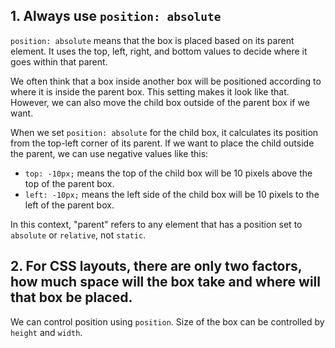 
## 1. Always use `position: absolute`

`position: absolute` means that the box is placed based on its parent element. It uses the top, left, right, and bottom values to decide where it goes within that parent. 

We often think that a box inside another box will be positioned according to where it is inside the parent box. This setting makes it look like that. However, we can also move the child box outside of the parent box if we want.

When we set `position: absolute` for the child box, it calculates its position from the top-left corner of its parent. If we want to place the child outside the parent, we can use negative values like this:

- `top: -10px;` means the top of the child box will be 10 pixels above the top of the parent box.
- `left: -10px;` means the left side of the child box will be 10 pixels to the left of the parent box.

In this context, "parent" refers to any element that has a position set to `absolute` or `relative`, not `static`.

## 2. For CSS layouts, there are only two factors, how much space will the box take and where will that box be placed.

We can control position using `position`. Size of the box can be controlled by `height` and `width`. 



